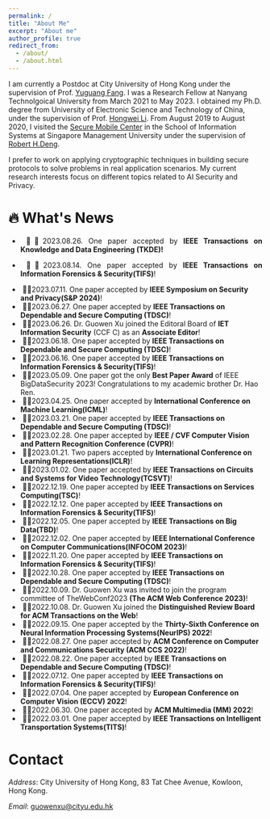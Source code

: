 ```yaml
---
permalink: /
title: "About Me"
excerpt: "About me"
author_profile: true
redirect_from: 
  - /about/
  - /about.html
---
```


I am currently a Postdoc at City University of Hong Kong under the supervision of Prof. [Yuguang Fang](https://www.cs.cityu.edu.hk/~yugufang/). I was a  Research  Fellow at Nanyang Technolgoical University from March 2021 to May 2023. I obtained my Ph.D. degree from University of Electronic Science and Technology of China, under the supervision of Prof. [Hongwei Li](https://scholar.google.com.hk/citations?hl=zh-CN&user=-o6u2gwAAAAJ&view_op=list_works&sortby=pubdate).  From August 2019 to August 2020,  I visited the [Secure Mobile Center](https://smc.smu.edu.sg/) in the School of Information Systems at Singapore Management University under the supervision of [Robert H.Deng](http://www.mysmu.edu/faculty/robertdeng/).  

I prefer to work on applying cryptographic techniques in building secure protocols to solve problems in real application scenarios. My current research interests focus on different topics related to AI Security and Privacy.


  🔥 What's News
======
- <p align="justify"> &nbsp;🎉🎉2023.08.26. One paper accepted by <b>IEEE Transactions on Knowledge and Data Engineering (TKDE)!</b></p>
-   <p align="justify">&nbsp;🎉🎉2023.08.14. One paper accepted by <b>IEEE Transactions on Information Forensics & Security(TIFS)</b>!</p>
-  &nbsp;🎉🎉2023.07.11. One paper  accepted by **IEEE Symposium on Security and Privacy(S&P 2024)**!
-  &nbsp;🎉🎉2023.06.27. One paper  accepted by **IEEE Transactions on Dependable and Secure Computing (TDSC)**!
-  &nbsp;🎉🎉2023.06.26. Dr. Guowen Xu joined the Editoral Board of **IET Information Security** (CCF C) as an **Associate Editor**! 
-  &nbsp;🎉🎉2023.06.18. One paper  accepted by **IEEE Transactions on Dependable and Secure Computing (TDSC)**!
-  &nbsp;🎉🎉2023.06.16. One paper accepted by **IEEE Transactions on Information Forensics & Security(TIFS)**!
-  &nbsp;🎉🎉2023.05.09. One paper  got the only **Best Paper Award** of IEEE BigDataSecurity 2023! Congratulations to my academic brother Dr. Hao Ren.
-  &nbsp;🎉🎉2023.04.25. One paper  accepted by **International Conference on Machine Learning(ICML)**!
-  &nbsp;🎉🎉2023.03.21. One paper  accepted by **IEEE Transactions on Dependable and Secure Computing (TDSC)**!
-  &nbsp;🎉🎉2023.02.28. One paper accepted by **IEEE / CVF Computer Vision and Pattern Recognition Conference (CVPR)**!
-  &nbsp;🎉🎉2023.01.21. Two papers accepted by **International Conference on Learning Representations(ICLR)**!
-  &nbsp;🎉🎉2023.01.02. One paper accepted by **IEEE Transactions on Circuits and Systems for Video Technology(TCSVT)**!
-  &nbsp;🎉🎉2022.12.19. One paper accepted by **IEEE Transactions on Services Computing(TSC)**!
-  &nbsp;🎉🎉2022.12.12. One paper accepted by **IEEE Transactions on Information Forensics & Security(TIFS)**!
-  &nbsp;🎉🎉2022.12.05. One paper accepted by **IEEE Transactions on Big Data(TBD)**!
-  &nbsp;🎉🎉2022.12.02. One paper accepted by **IEEE International Conference on Computer Communications(INFOCOM 2023)**!
-  &nbsp;🎉🎉2022.11.20. One paper accepted by **IEEE Transactions on Information Forensics & Security(TIFS)**!
-  &nbsp;🎉🎉2022.10.28. One paper  accepted by **IEEE Transactions on Dependable and Secure Computing (TDSC)**!
-  &nbsp;🎉🎉2022.10.09. Dr. Guowen Xu was invited to join the program committee of TheWebConf2023 **(The ACM
Web Conference 2023)**!
-  &nbsp;🎉🎉2022.10.08. Dr. Guowen Xu joined the **Distinguished Review Board for ACM Transactions on the Web**!
-  &nbsp;🎉🎉2022.09.15. One paper  accepted by the **Thirty-Sixth Conference on Neural Information Processing Systems(NeurIPS) 2022**! 
-  &nbsp;🎉🎉2022.08.27. One paper  accepted by **ACM Conference on Computer and Communications Security (ACM CCS
2022)**!
-  &nbsp;🎉🎉2022.08.22. One paper  accepted by **IEEE Transactions on Dependable and Secure Computing (TDSC)**!
-  &nbsp;🎉🎉2022.07.12. One paper accepted by **IEEE Transactions on Information Forensics & Security(TIFS)**!
-  &nbsp;🎉🎉2022.07.04. One paper accepted by **European Conference on Computer Vision (ECCV) 2022**!
-  &nbsp;🎉🎉2022.06.30. One paper accepted by **ACM Multimedia (MM) 2022**! 
-  &nbsp;🎉🎉2022.03.01. One paper accepted by **IEEE Transactions on Intelligent Transportation Systems(TITS)**!



Contact
======
*Address*: City University of Hong Kong, 83 Tat Chee Avenue, Kowloon, Hong Kong.

*Email*: guowenxu@cityu.edu.hk


